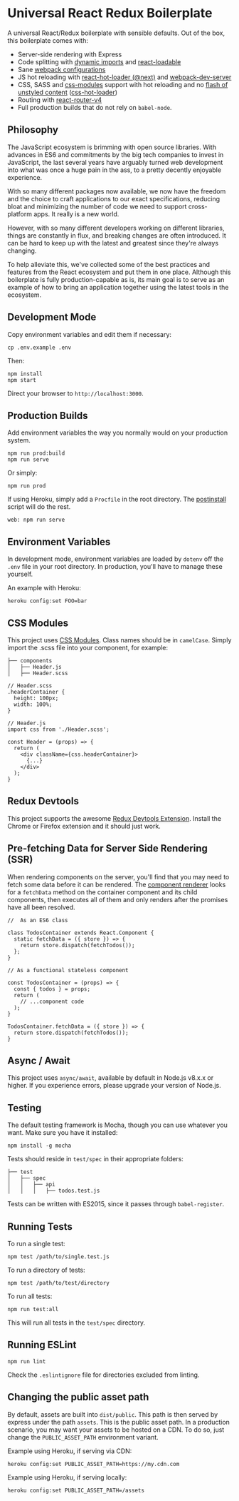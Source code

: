 # Universal React Redux Boilerplate

A universal React/Redux boilerplate with sensible defaults. Out of the box, this
boilerplate comes with:

- Server-side rendering with Express
- Code splitting with [dynamic imports](https://webpack.js.org/guides/code-splitting/#dynamic-imports) and [react-loadable](https://github.com/thejameskyle/react-loadable)
- Sane [webpack configurations](webpack/)
- JS hot reloading with [react-hot-loader (@next)](https://github.com/gaearon/react-hot-loader) and [webpack-dev-server](https://github.com/webpack/webpack-dev-server)
- CSS, SASS and [css-modules](https://github.com/css-modules/css-modules) support with hot reloading and no [flash of unstyled content](https://en.wikipedia.org/wiki/Flash_of_unstyled_content) ([css-hot-loader](https://github.com/shepherdwind/css-hot-loader))
- Routing with [react-router-v4](https://github.com/ReactTraining/react-router)
- Full production builds that do not rely on `babel-node`.

## Philosophy

The JavaScript ecosystem is brimming with open source libraries. With advances
in ES6 and commitments by the big tech companies to invest in JavaScript, the
last several years have arguably turned web development into what was once a
huge pain in the ass, to a pretty decently enjoyable experience.

With so many different packages now available, we now have the freedom and the
choice to craft applications to our exact specifications, reducing bloat and
minimizing the number of code we need to support cross-platform apps. It really
is a new world.

However, with so many different developers working on different libraries,
things are constantly in flux, and breaking changes are often introduced. It can
be hard to keep up with the latest and greatest since they're always changing.

To help alleviate this, we've collected some of the best practices and features
from the React ecosystem and put them in one place. Although this boilerplate is
fully production-capable as is, its main goal is to serve as an example of how
to bring an application together using the latest tools in the ecosystem.

## Development Mode

Copy environment variables and edit them if necessary:

```
cp .env.example .env
```

Then:

```
npm install
npm start
```

Direct your browser to `http://localhost:3000`.

## Production Builds

Add environment variables the way you normally would on your production system.

```
npm run prod:build
npm run serve
```

Or simply:

```
npm run prod
```

If using Heroku, simply add a `Procfile` in the root directory. The
[postinstall](postinstall.js) script will do the rest.

```
web: npm run serve
```

## Environment Variables

In development mode, environment variables are loaded by `dotenv` off the `.env`
file in your root directory. In production, you'll have to manage these
yourself.

An example with Heroku:

```
heroku config:set FOO=bar
```

## CSS Modules

This project uses [CSS Modules](https://github.com/css-modules/css-modules).
Class names should be in `camelCase`. Simply import the .scss file into your
component, for example:

```
├── components
│   ├── Header.js
│   ├── Header.scss
```

```
// Header.scss
.headerContainer {
  height: 100px;
  width: 100%;
}
```

```
// Header.js
import css from './Header.scss';

const Header = (props) => {
  return (
    <div className={css.headerContainer}>
      {...}
    </div>
  );
}

```

## Redux Devtools

This project supports the awesome [Redux Devtools Extension](https://github.com/zalmoxisus/redux-devtools-extension).
Install the Chrome or Firefox extension and it should just work.

## Pre-fetching Data for Server Side Rendering (SSR)

When rendering components on the server, you'll find that you may need to fetch
some data before it can be rendered. The [component renderer](server/renderer/handler.js)
looks for a `fetchData` method on the container component and its child
components, then executes all of them and only renders after the promises have
all been resolved.

```
//  As an ES6 class

class TodosContainer extends React.Component {
  static fetchData = ({ store }) => {
    return store.dispatch(fetchTodos());
  };
}

// As a functional stateless component

const TodosContainer = (props) => {
  const { todos } = props;
  return (
    // ...component code
  );
}

TodosContainer.fetchData = ({ store }) => {
  return store.dispatch(fetchTodos());
}
```

## Async / Await

This project uses `async/await`, available by default in Node.js v8.x.x or
higher. If you experience errors, please upgrade your version of Node.js.

## Testing

The default testing framework is Mocha, though you can use whatever you want.
Make sure you have it installed:

```
npm install -g mocha
```

Tests should reside in `test/spec` in their appropriate folders:

```
├── test
│   ├── spec
│   │   ├── api
│   │   │   ├── todos.test.js
```

Tests can be written with ES2015, since it passes through `babel-register`.

## Running Tests

To run a single test:

```
npm test /path/to/single.test.js
```

To run a directory of tests:

```
npm test /path/to/test/directory
```

To run all tests:

```
npm run test:all
```

This will run all tests in the `test/spec` directory.

## Running ESLint

```
npm run lint
```

Check the `.eslintignore` file for directories excluded from linting.

## Changing the public asset path

By default, assets are built into `dist/public`. This path is then served by
express under the path `assets`. This is the public asset path. In a production
scenario, you may want your assets to be hosted on a CDN. To do so, just change
the `PUBLIC_ASSET_PATH` environment variant.

Example using Heroku, if serving via CDN:

```
heroku config:set PUBLIC_ASSET_PATH=https://my.cdn.com
```

Example using Heroku, if serving locally:

```
heroku config:set PUBLIC_ASSET_PATH=/assets
```
